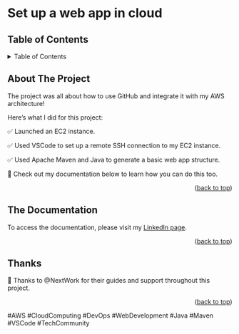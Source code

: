 
# Set up a web app in cloud

## Table of Contents
<details>
  <summary>Table of Contents </summary>
  <ul>
    <li>
      <a href="#about-the-project">About The Project</a>
    </li>
    <li>
      <a href="#documentation">Documentation</a>
    </li>
    <li>
      <a href="#thanks">Thanks</a>
    </li>
  </ul>
</details>
       
## About The Project
The project was all about how to use GitHub and integrate it with my AWS architecture!

Here’s what I did for this project:

✅ Launched an EC2 instance.

✅ Used VSCode to set up a remote SSH connection to my EC2 instance.

✅ Used Apache Maven and Java to generate a basic web app structure.


📸 Check out my documentation below to learn how you can do this too.

<p align="right">(<a href="#top">back to top</a>)</p>



 ## The Documentation

 To access the documentation, please visit my [LinkedIn page](https://www.linkedin.com/posts/ijeoma-igboagu_set-up-a-web-app-in-the-cloud-activity-7274709933558747137-X7rU?utm_source=share&utm_medium=member_desktop).

 <p align="right">(<a href="#top">back to top</a>)</p>
 

 ##   Thanks
 🙏 Thanks to @NextWork for their guides and support throughout this project. 

 <p align="right">(<a href="#top">back to top</a>)</p>
 
#AWS #CloudComputing #DevOps #WebDevelopment #Java #Maven #VSCode #TechCommunity